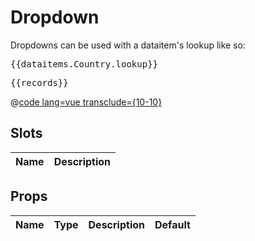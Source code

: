 # Dropdown

Dropdowns can be used with a dataitem's lookup like so:

<pre class="text-white">{{dataitems.Country.lookup}}</pre>
<pre class="text-white">{{records}}</pre>

@[code lang=vue transclude={10-10}](@/docs/components/dropdown.md)
<template>
  <dropdown :items="dataitems.Country.lookup.items" v-model="records.Country"></dropdown>
</template>


## Slots
Name        | Description 
:--------   | ----------- 

## Props
Name        | Type    | Description | Default
:--------   | :----:  | ----------- | :-----:

<script>
export default {
  data() {
    return {
      records: {
        Country: null
      },
      dataitems: {
        Country: {
          name: 'Country',
          label: 'Choose a country',
          lookup: {
            name: 'CountryList',
            items: [
              { label: 'United Arab Emirates', value: 'UAE' },
              { label: 'United Kingdom', value: 'UK' },
              { label: 'United States', value: 'USA' },
            ]
          }
        }
      }
    }
  },
}
</script>